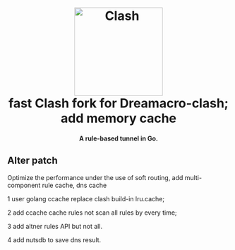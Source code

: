 <h1 align="center">
  <img src="https://github.com/Dreamacro/clash/raw/master/docs/logo.png" alt="Clash" width="200">
  <br>fast Clash fork for Dreamacro-clash; add memory cache<br>
</h1>

<h4 align="center">A rule-based tunnel in Go.</h4>

## Alter patch
<p>Optimize the performance under the use of soft routing, add multi-component rule cache, dns cache</p>
<p>1 user golang ccache replace clash build-in lru.cache;</p>
<p>2 add ccache cache rules not scan all rules by every time;</p>
<p>3 add altner rules API but not all.</p>
<p>4 add nutsdb to save dns result.</p>
